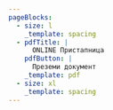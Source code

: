 ```yaml
---
pageBlocks:
  - size: l
    _template: spacing
  - pdfTitle: |
      ONLINE Пристапница
    pdfButton: |
      Преземи документ
    _template: pdf
  - size: xl
    _template: spacing
---
```


